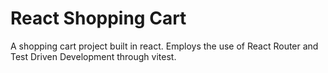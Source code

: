 # React Shopping Cart

A shopping cart project built in react. Employs the use of React Router and Test Driven Development through vitest.
